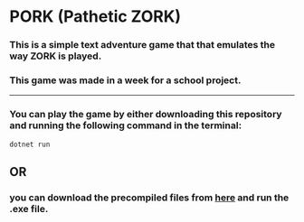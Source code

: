 # PORK (Pathetic ZORK)
### This is a simple text adventure game that that emulates the way ZORK is played.

### This game was made in a week for a school project.

---

### You can play the game by either downloading this repository and running the following command in the terminal:

```text
dotnet run
```

## OR

### you can download the precompiled files from [here](https://github.com/S0udiZ/PORK/releases/latest) and run the .exe file.
